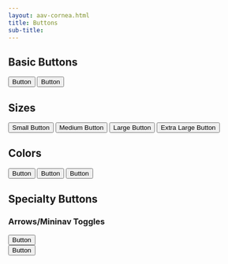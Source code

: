 ```yaml
--- 
layout: aav-cornea.html 
title: Buttons
sub-title:
---
```


## Basic Buttons

<div class="element-box">
<button class="button">Button</button>
<button class="button button--rounded">Button</button>
</div>

## Sizes

<div class="element-box">
<button class="button button--sm">Small Button</button>
<button class="button button--md">Medium Button</button>
<button class="button button--lg">Large Button</button>
<button class="button button--xl">Extra Large Button</button>
</div>

## Colors

<div class="element-box">
<button class="button button--primary">Button</button>
<button class="button button--secondary">Button</button>
<button class="button button--green">Button</button>
</div>

## Specialty Buttons 
### Arrows/Mininav Toggles

<div class="element-box">
<button class="button button--primary button--arrow button--arrow-right">Button</button><br>
<button class="button button--primary button--arrow button--arrow-left">Button</button>
</div>